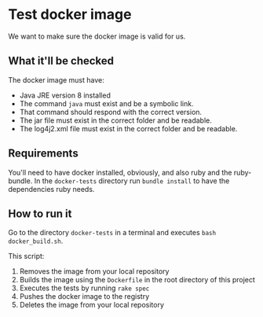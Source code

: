 # Test docker image

We want to make sure the docker image is valid for us.

## What it'll be checked

The docker image must have:
* Java JRE version 8 installed
* The command `java` must exist and be a symbolic link.
* That command should respond with the correct version.
* The jar file must exist in the correct folder and be readable.
* The log4j2.xml file must exist in the correct folder and be readable.

## Requirements

You'll need to have docker installed, obviously, and also ruby and the ruby-bundle.
In the `docker-tests` directory run `bundle install` to have the dependencies ruby needs.

## How to run it

Go to the directory `docker-tests` in a terminal and executes `bash docker_build.sh`.

This script: 
1. Removes the image from your local repository
1. Builds the image using the `Dockerfile` in the root directory of this project
1. Executes the tests by running `rake spec`
1. Pushes the docker image to the registry
1. Deletes the image from your local repository
